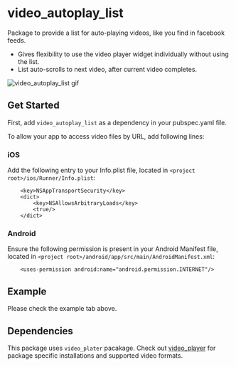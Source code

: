 # video_autoplay_list

Package to provide a list for auto-playing videos, like you find in facebook feeds. 
* Gives flexibility to use the video player widget individually without using the list.
* List auto-scrolls to next video, after current video completes. 

![video_autoplay_list gif](https://github.com/Hitesh822/video_autoplay_list/blob/master/assets/video_autoplay_list.gif)

## Get Started

First, add `video_autoplay_list` as a dependency in your pubspec.yaml file.

To allow your app to access video files by URL, add following lines:

### iOS

Add the following entry to your Info.plist file, located in `<project root>/ios/Runner/Info.plist`:

```
    <key>NSAppTransportSecurity</key>
    <dict>
        <key>NSAllowsArbitraryLoads</key>
        <true/>
    </dict>
```

### Android

Ensure the following permission is present in your Android Manifest file, located in `<project root>/android/app/src/main/AndroidManifest.xml`:

```
    <uses-permission android:name="android.permission.INTERNET"/>
```

## Example

Please check the example tab above.

## Dependencies

This package uses `video_plater` pacakage. 
Check out [video_player](https://pub.dev/packages/video_player) for package specific installations and supported video formats.